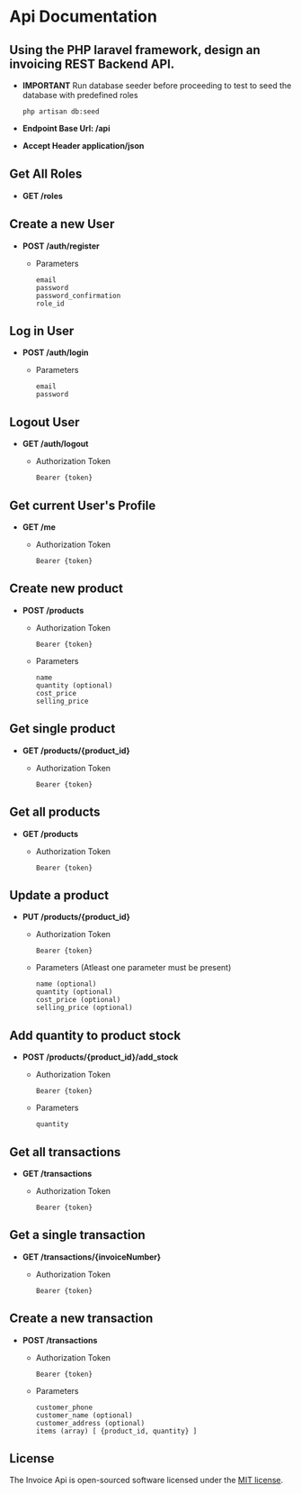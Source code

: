 # Api Documentation

## Using the PHP laravel framework, design an invoicing REST Backend API.

-   **IMPORTANT**
    Run database seeder before proceeding to test to seed the database with predefined roles

    ```
    php artisan db:seed
    ```

-   **Endpoint Base Url: /api**

-   **Accept Header application/json**

## Get All Roles

-   **GET /roles**

## Create a new User

-   **POST /auth/register**

    -   Parameters

        ```
        email
        password
        password_confirmation
        role_id
        ```

## Log in User

-   **POST /auth/login**

    -   Parameters

        ```
        email
        password
        ```

## Logout User

-   **GET /auth/logout**

    -   Authorization Token

        ```
        Bearer {token}
        ```

## Get current User's Profile

-   **GET /me**

    -   Authorization Token

        ```
        Bearer {token}
        ```

## Create new product

-   **POST /products**

    -   Authorization Token

        ```
        Bearer {token}
        ```

    -   Parameters

        ```
        name
        quantity (optional)
        cost_price
        selling_price
        ```

## Get single product

-   **GET /products/{product_id}**

    -   Authorization Token

        ```
        Bearer {token}
        ```

## Get all products

-   **GET /products**

    -   Authorization Token

        ```
        Bearer {token}
        ```

## Update a product

-   **PUT /products/{product_id}**

    -   Authorization Token

        ```
        Bearer {token}
        ```

    -   Parameters (Atleast one parameter must be present)

        ```
        name (optional)
        quantity (optional)
        cost_price (optional)
        selling_price (optional)
        ```

## Add quantity to product stock

-   **POST /products/{product_id}/add_stock**

    -   Authorization Token

        ```
        Bearer {token}
        ```

    -   Parameters

        ```
        quantity
        ```

## Get all transactions

-   **GET /transactions**

    -   Authorization Token

        ```
        Bearer {token}
        ```

## Get a single transaction

-   **GET /transactions/{invoiceNumber}**

    -   Authorization Token

        ```
        Bearer {token}
        ```

## Create a new transaction

-   **POST /transactions**

    -   Authorization Token

        ```
        Bearer {token}
        ```

    -   Parameters

        ```
        customer_phone
        customer_name (optional)
        customer_address (optional)
        items (array) [ {product_id, quantity} ]
        ```

## License

The Invoice Api is open-sourced software licensed under the [MIT license](https://opensource.org/licenses/MIT).
